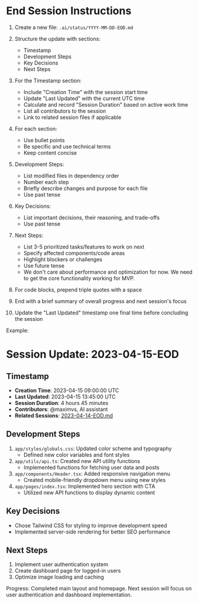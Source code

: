 # End Session Instructions

1. Create a new file: `.ai/status/YYYY-MM-DD-EOD.md`

2. Structure the update with sections:

   - Timestamp
   - Development Steps
   - Key Decisions
   - Next Steps

3. For the Timestamp section:
   
   - Include "Creation Time" with the session start time
   - Update "Last Updated" with the current UTC time
   - Calculate and record "Session Duration" based on active work time
   - List all contributors to the session
   - Link to related session files if applicable

4. For each section:

   - Use bullet points
   - Be specific and use technical terms
   - Keep content concise

5. Development Steps:

   - List modified files in dependency order
   - Number each step
   - Briefly describe changes and purpose for each file
   - Use past tense

6. Key Decisions:

   - List important decisions, their reasoning, and trade-offs
   - Use past tense

7. Next Steps:

   - List 3-5 prioritized tasks/features to work on next
   - Specify affected components/code areas
   - Highlight blockers or challenges
   - Use future tense
   - We don't care about performance and optimization for now. We need to get the core functionality working for MVP.

8. For code blocks, prepend triple quotes with a space

9. End with a brief summary of overall progress and next session's focus

10. Update the "Last Updated" timestamp one final time before concluding the session

Example:

# Session Update: 2023-04-15-EOD

## Timestamp
- **Creation Time**: 2023-04-15 09:00:00 UTC
- **Last Updated**: 2023-04-15 13:45:00 UTC
- **Session Duration**: 4 hours 45 minutes
- **Contributors**: @maximvs, AI assistant
- **Related Sessions**: [2023-04-14-EOD.md](./2023-04-14-EOD.md)

## Development Steps

1. `app/styles/globals.css`: Updated color scheme and typography
   - Defined new color variables and font styles
2. `app/utils/api.ts`: Created new API utility functions
   - Implemented functions for fetching user data and posts
3. `app/components/Header.tsx`: Added responsive navigation menu
   - Created mobile-friendly dropdown menu using new styles
4. `app/pages/index.tsx`: Implemented hero section with CTA
   - Utilized new API functions to display dynamic content

## Key Decisions

- Chose Tailwind CSS for styling to improve development speed
- Implemented server-side rendering for better SEO performance

## Next Steps

1. Implement user authentication system
2. Create dashboard page for logged-in users
3. Optimize image loading and caching

Progress: Completed main layout and homepage. Next session will focus on user authentication and dashboard implementation.
